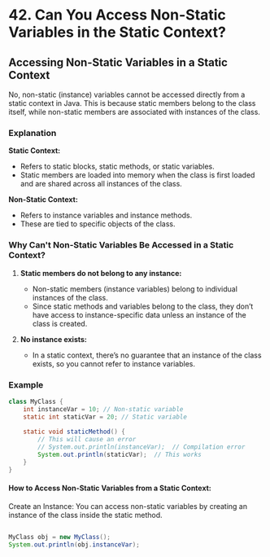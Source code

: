 # 42. Can You Access Non-Static Variables in the Static Context?

## Accessing Non-Static Variables in a Static Context

No, non-static (instance) variables cannot be accessed directly from a static context in Java. This is because static members belong to the class itself, while non-static members are associated with instances of the class.

### Explanation

**Static Context:**
- Refers to static blocks, static methods, or static variables.
- Static members are loaded into memory when the class is first loaded and are shared across all instances of the class.

**Non-Static Context:**
- Refers to instance variables and instance methods.
- These are tied to specific objects of the class.

### Why Can't Non-Static Variables Be Accessed in a Static Context?

1. **Static members do not belong to any instance:**
   - Non-static members (instance variables) belong to individual instances of the class.
   - Since static methods and variables belong to the class, they don’t have access to instance-specific data unless an instance of the class is created.

2. **No instance exists:**
   - In a static context, there’s no guarantee that an instance of the class exists, so you cannot refer to instance variables.

### Example

```java
class MyClass {
    int instanceVar = 10; // Non-static variable
    static int staticVar = 20; // Static variable
    
    static void staticMethod() {
        // This will cause an error
        // System.out.println(instanceVar);  // Compilation error
        System.out.println(staticVar);  // This works
    }
}
```
#### How to Access Non-Static Variables from a Static Context:
Create an Instance: You can access non-static variables by creating an instance of the class inside the static method.
```java

MyClass obj = new MyClass();
System.out.println(obj.instanceVar);
```
